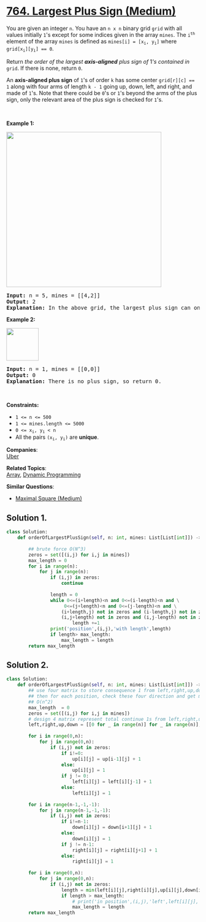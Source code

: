 # [764. Largest Plus Sign (Medium)](https://leetcode.com/problems/largest-plus-sign/solution/)

<p>You are given an integer <code>n</code>. You have an <code>n x n</code> binary grid <code>grid</code> with all values initially <code>1</code>'s except for some indices given in the array <code>mines</code>. The <code>i<sup>th</sup></code> element of the array <code>mines</code> is defined as <code>mines[i] = [x<sub>i</sub>, y<sub>i</sub>]</code> where <code>grid[x<sub>i</sub>][y<sub>i</sub>] == 0</code>.</p>

<p>Return <em>the order of the largest <strong>axis-aligned</strong> plus sign of </em>1<em>'s contained in </em><code>grid</code>. If there is none, return <code>0</code>.</p>

<p>An <strong>axis-aligned plus sign</strong> of <code>1</code>'s of order <code>k</code> has some center <code>grid[r][c] == 1</code> along with four arms of length <code>k - 1</code> going up, down, left, and right, and made of <code>1</code>'s. Note that there could be <code>0</code>'s or <code>1</code>'s beyond the arms of the plus sign, only the relevant area of the plus sign is checked for <code>1</code>'s.</p>

<p>&nbsp;</p>
<p><strong>Example 1:</strong></p>
<img alt="" src="https://assets.leetcode.com/uploads/2021/06/13/plus1-grid.jpg" style="width: 404px; height: 405px;">
<pre><strong>Input:</strong> n = 5, mines = [[4,2]]
<strong>Output:</strong> 2
<strong>Explanation:</strong> In the above grid, the largest plus sign can only be of order 2. One of them is shown.
</pre>

<p><strong>Example 2:</strong></p>
<img alt="" src="https://assets.leetcode.com/uploads/2021/06/13/plus2-grid.jpg" style="width: 84px; height: 85px;">
<pre><strong>Input:</strong> n = 1, mines = [[0,0]]
<strong>Output:</strong> 0
<strong>Explanation:</strong> There is no plus sign, so return 0.
</pre>

<p>&nbsp;</p>
<p><strong>Constraints:</strong></p>

<ul>
	<li><code>1 &lt;= n &lt;= 500</code></li>
	<li><code>1 &lt;= mines.length &lt;= 5000</code></li>
	<li><code>0 &lt;= x<sub>i</sub>, y<sub>i</sub> &lt; n</code></li>
	<li>All the pairs <code>(x<sub>i</sub>, y<sub>i</sub>)</code> are <strong>unique</strong>.</li>
</ul>


**Companies**:  
[Uber](https://leetcode.com/company/uber)

**Related Topics**:  
[Array](https://leetcode.com/tag/array/), [Dynamic Programming](https://leetcode.com/tag/dynamic-programming/)

**Similar Questions**:
* [Maximal Square (Medium)](https://leetcode.com/problems/maximal-square/)

## Solution 1.

```py
class Solution:
    def orderOfLargestPlusSign(self, n: int, mines: List[List[int]]) -> int:
        
        ## brute force O(N^3)
        zeros = set([(i,j) for i,j in mines])
        max_length = 0
        for i in range(n):
            for j in range(n):
                if (i,j) in zeros:
                    continue
                
                length = 0
                while 0<=(i+length)<n and 0<=(i-length)<n and \
                     0<=(j+length)<n and 0<=(j-length)<n and \
                    (i+length,j) not in zeros and (i-length,j) not in zeros and \
                    (i,j+length) not in zeros and (i,j-length) not in zeros:
                        length +=1
                print('position',(i,j),'with length',length)
                if length> max_length:
                    max_length = length
        return max_length
```

## Solution 2.

```py
class Solution:
    def orderOfLargestPlusSign(self, n: int, mines: List[List[int]]) -> int:
        ## use four matrix to store consequence 1 from left,right,up,down
        ## then for each position, check these four direction and get max_length
        ## O(n^2)
        max_length  = 0 
        zeros = set([(i,j) for i,j in mines])
        # design 4 matrix represent total continue 1s from left,right,up,down
        left,right,up,down = [[0 for _ in range(n)] for _ in range(n)],[[0 for _ in range(n)] for _ in range(n)],[[0 for _ in range(n)] for _ in range(n)],[[0 for _ in range(n)] for _ in range(n)]
        
        for i in range(0,n):
            for j in range(0,n):
                if (i,j) not in zeros:
                    if i!=0:
                        up[i][j] = up[i-1][j] + 1
                    else:
                        up[i][j] = 1
                    if j != 0:
                        left[i][j] = left[i][j-1] + 1
                    else:
                        left[i][j] = 1
                        
        for i in range(n-1,-1,-1):
            for j in range(n-1,-1,-1):
                if (i,j) not in zeros:
                    if i!=n-1:
                        down[i][j] = down[i+1][j] + 1
                    else:
                        down[i][j] = 1
                    if j != n-1:
                        right[i][j] = right[i][j+1] + 1
                    else:
                        right[i][j] = 1
        
        for i in range(0,n):
            for j in range(0,n):
                if (i,j) not in zeros:
                    length = min(left[i][j],right[i][j],up[i][j],down[i][j])
                    if length > max_length:
                        # print('in position',(i,j),'left',left[i][j],'right',right[i][j],'up',up[i][j],'down',down[i][j])
                        max_length = length
        return max_length
```